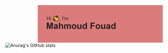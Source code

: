   <img align="right" alt="Coding" width="400" src="https://github.com/mahmoudfouadweb/mahmoudfouadweb/blob/main/header.png">
  
![Anurag's GitHub stats](https://github-readme-stats.vercel.app/api?username=mahmoudfouadweb&show_icons=true&theme=transparent)
